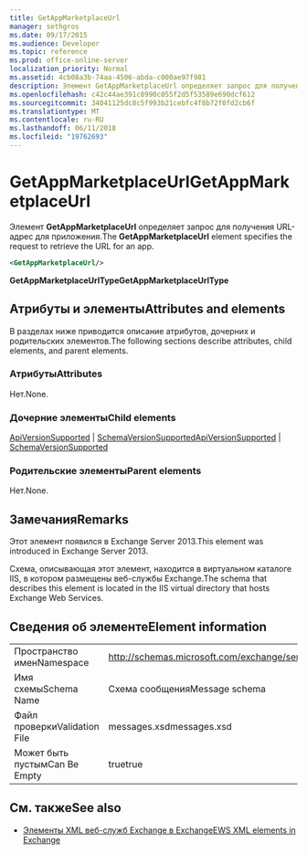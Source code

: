 ```yaml
---
title: GetAppMarketplaceUrl
manager: sethgros
ms.date: 09/17/2015
ms.audience: Developer
ms.topic: reference
ms.prod: office-online-server
localization_priority: Normal
ms.assetid: 4cb08a3b-74aa-4506-abda-c000ae97f981
description: Элемент GetAppMarketplaceUrl определяет запрос для получения URL-адрес для приложения.
ms.openlocfilehash: c42c44ae391c8990c055f2d5f53589e690dcf612
ms.sourcegitcommit: 34041125dc8c5f993b21cebfc4f8b72f0fd2cb6f
ms.translationtype: MT
ms.contentlocale: ru-RU
ms.lasthandoff: 06/11/2018
ms.locfileid: "19762693"
---
```

# <a name="getappmarketplaceurl"></a><span data-ttu-id="9461d-103">GetAppMarketplaceUrl</span><span class="sxs-lookup"><span data-stu-id="9461d-103">GetAppMarketplaceUrl</span></span>

<span data-ttu-id="9461d-104">Элемент **GetAppMarketplaceUrl** определяет запрос для получения URL-адрес для приложения.</span><span class="sxs-lookup"><span data-stu-id="9461d-104">The **GetAppMarketplaceUrl** element specifies the request to retrieve the URL for an app.</span></span> 
  
```XML
<GetAppMarketplaceUrl/>
```

 <span data-ttu-id="9461d-105">**GetAppMarketplaceUrlType**</span><span class="sxs-lookup"><span data-stu-id="9461d-105">**GetAppMarketplaceUrlType**</span></span>
## <a name="attributes-and-elements"></a><span data-ttu-id="9461d-106">Атрибуты и элементы</span><span class="sxs-lookup"><span data-stu-id="9461d-106">Attributes and elements</span></span>

<span data-ttu-id="9461d-107">В разделах ниже приводится описание атрибутов, дочерних и родительских элементов.</span><span class="sxs-lookup"><span data-stu-id="9461d-107">The following sections describe attributes, child elements, and parent elements.</span></span>
  
### <a name="attributes"></a><span data-ttu-id="9461d-108">Атрибуты</span><span class="sxs-lookup"><span data-stu-id="9461d-108">Attributes</span></span>

<span data-ttu-id="9461d-109">Нет.</span><span class="sxs-lookup"><span data-stu-id="9461d-109">None.</span></span>
  
### <a name="child-elements"></a><span data-ttu-id="9461d-110">Дочерние элементы</span><span class="sxs-lookup"><span data-stu-id="9461d-110">Child elements</span></span>

<span data-ttu-id="9461d-111">[ApiVersionSupported](apiversionsupported.md) | [SchemaVersionSupported](schemaversionsupported.md)</span><span class="sxs-lookup"><span data-stu-id="9461d-111">[ApiVersionSupported](apiversionsupported.md) | [SchemaVersionSupported](schemaversionsupported.md)</span></span>
  
### <a name="parent-elements"></a><span data-ttu-id="9461d-112">Родительские элементы</span><span class="sxs-lookup"><span data-stu-id="9461d-112">Parent elements</span></span>

<span data-ttu-id="9461d-113">Нет.</span><span class="sxs-lookup"><span data-stu-id="9461d-113">None.</span></span>
  
## <a name="remarks"></a><span data-ttu-id="9461d-114">Замечания</span><span class="sxs-lookup"><span data-stu-id="9461d-114">Remarks</span></span>

<span data-ttu-id="9461d-115">Этот элемент появился в Exchange Server 2013.</span><span class="sxs-lookup"><span data-stu-id="9461d-115">This element was introduced in Exchange Server 2013.</span></span>
  
<span data-ttu-id="9461d-116">Схема, описывающая этот элемент, находится в виртуальном каталоге IIS, в котором размещены веб-службы Exchange.</span><span class="sxs-lookup"><span data-stu-id="9461d-116">The schema that describes this element is located in the IIS virtual directory that hosts Exchange Web Services.</span></span>
  
## <a name="element-information"></a><span data-ttu-id="9461d-117">Сведения об элементе</span><span class="sxs-lookup"><span data-stu-id="9461d-117">Element information</span></span>

|||
|:-----|:-----|
|<span data-ttu-id="9461d-118">Пространство имен</span><span class="sxs-lookup"><span data-stu-id="9461d-118">Namespace</span></span>  <br/> |http://schemas.microsoft.com/exchange/services/2006/messages  <br/> |
|<span data-ttu-id="9461d-119">Имя схемы</span><span class="sxs-lookup"><span data-stu-id="9461d-119">Schema Name</span></span>  <br/> |<span data-ttu-id="9461d-120">Схема сообщения</span><span class="sxs-lookup"><span data-stu-id="9461d-120">Message schema</span></span>  <br/> |
|<span data-ttu-id="9461d-121">Файл проверки</span><span class="sxs-lookup"><span data-stu-id="9461d-121">Validation File</span></span>  <br/> |<span data-ttu-id="9461d-122">messages.xsd</span><span class="sxs-lookup"><span data-stu-id="9461d-122">messages.xsd</span></span>  <br/> |
|<span data-ttu-id="9461d-123">Может быть пустым</span><span class="sxs-lookup"><span data-stu-id="9461d-123">Can Be Empty</span></span>  <br/> |<span data-ttu-id="9461d-124">true</span><span class="sxs-lookup"><span data-stu-id="9461d-124">true</span></span>  <br/> |
   
## <a name="see-also"></a><span data-ttu-id="9461d-125">См. также</span><span class="sxs-lookup"><span data-stu-id="9461d-125">See also</span></span>



- [<span data-ttu-id="9461d-126">Элементы XML веб-служб Exchange в Exchange</span><span class="sxs-lookup"><span data-stu-id="9461d-126">EWS XML elements in Exchange</span></span>](ews-xml-elements-in-exchange.md)

